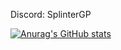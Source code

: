 Discord: SplinterGP <br>

[![Anurag's GitHub stats](https://https://github-readme-stats-olive-beta-76.vercel.app//api?username=SplinterGP&show_icons=true&theme=radical)](https://github.com/anuraghazra/github-readme-stats)

<!--
**SplinterGP/SplinterGP** is a ✨ _special_ ✨ repository because its `README.md` (this file) appears on your GitHub profile.

Here are some ideas to get you started:

- 🔭 I’m currently working on ...
- 🌱 I’m currently learning ...
- 👯 I’m looking to collaborate on ...
- 🤔 I’m looking for help with ...
- 💬 Ask me about ...
- 📫 How to reach me: ...
- 😄 Pronouns: ...
- ⚡ Fun fact: ...
-->
